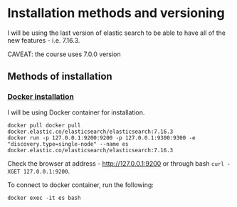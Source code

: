 # Installation methods and versioning

I will be using the last version of elastic search to be able to have all of the new features - i.e. 7.16.3.

CAVEAT: the course uses 7.0.0 version

## Methods of installation

### [Docker installation](https://www.elastic.co/guide/en/elasticsearch/reference/7.16/docker.html)

I will be using Docker container for installation.

```
docker pull docker pull docker.elastic.co/elasticsearch/elasticsearch:7.16.3
docker run -p 127.0.0.1:9200:9200 -p 127.0.0.1:9300:9300 -e "discovery.type=single-node" --name es docker.elastic.co/elasticsearch/elasticsearch:7.16.3
```

Check the browser at address - http://127.0.0.1:9200 or through bash `curl -XGET 127.0.0.1:9200`.

To connect to docker container, run the following:
```
docker exec -it es bash
```